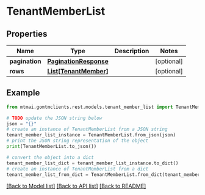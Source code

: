 # TenantMemberList


## Properties

Name | Type | Description | Notes
------------ | ------------- | ------------- | -------------
**pagination** | [**PaginationResponse**](PaginationResponse.md) |  | [optional] 
**rows** | [**List[TenantMember]**](TenantMember.md) |  | [optional] 

## Example

```python
from mtmai.gomtmclients.rest.models.tenant_member_list import TenantMemberList

# TODO update the JSON string below
json = "{}"
# create an instance of TenantMemberList from a JSON string
tenant_member_list_instance = TenantMemberList.from_json(json)
# print the JSON string representation of the object
print(TenantMemberList.to_json())

# convert the object into a dict
tenant_member_list_dict = tenant_member_list_instance.to_dict()
# create an instance of TenantMemberList from a dict
tenant_member_list_from_dict = TenantMemberList.from_dict(tenant_member_list_dict)
```
[[Back to Model list]](../README.md#documentation-for-models) [[Back to API list]](../README.md#documentation-for-api-endpoints) [[Back to README]](../README.md)


